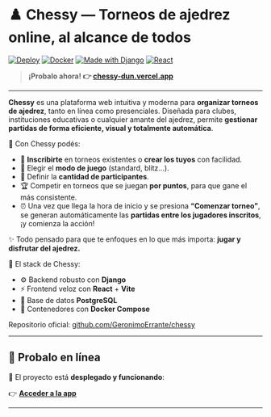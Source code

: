 # ♟️ Chessy — Torneos de ajedrez online, al alcance de todos

[![Deploy](https://img.shields.io/badge/Vercel-Live--Demo-000?style=for-the-badge&logo=vercel)](https://chessy-dun.vercel.app/)
[![Docker](https://img.shields.io/badge/docker-ready-blue?style=for-the-badge&logo=docker)](https://www.docker.com/)
[![Made with Django](https://img.shields.io/badge/Django-Backend-success?style=for-the-badge&logo=django)](https://www.djangoproject.com/)
[![React](https://img.shields.io/badge/React-Frontend-61dafb?style=for-the-badge&logo=react)](https://reactjs.org/)

> **¡Probalo ahora! 👉 [chessy-dun.vercel.app](https://chessy-dun.vercel.app/)**

---

**Chessy** es una plataforma web intuitiva y moderna para **organizar torneos de ajedrez**, tanto en línea como presenciales. Diseñada para clubes, instituciones educativas o cualquier amante del ajedrez, permite **gestionar partidas de forma eficiente, visual y totalmente automática**.

🎯 Con Chessy podés:
- 📝 **Inscribirte** en torneos existentes o **crear los tuyos** con facilidad.
- 🧠 Elegir el **modo de juego** (standard, blitz...).
- 👥 Definir la **cantidad de participantes**.
- 🏆 Competir en torneos que se juegan **por puntos**, para que gane el más consistente.
- ⏰ Una vez que llega la hora de inicio y se presiona **“Comenzar torneo”**, se generan automáticamente las **partidas entre los jugadores inscritos**, ¡y comienza la acción!

✨ Todo pensado para que te enfoques en lo que más importa: **jugar y disfrutar del ajedrez.**

🧩 El stack de Chessy:

- ⚙️ Backend robusto con **Django**
- ⚡ Frontend veloz con **React** + **Vite**
- 🐘 Base de datos **PostgreSQL**
- 🐳 Contenedores con **Docker Compose**

Repositorio oficial: [github.com/GeronimoErrante/chessy](https://github.com/GeronimoErrante/chessy)

---

## 🧪 Probalo en línea

🎉 El proyecto está **desplegado y funcionando**:

👉 **[Acceder a la app](https://chessy-dun.vercel.app/)**

---
